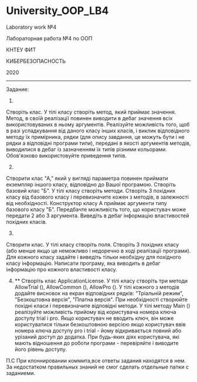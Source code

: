 # University_OOP_LB4

Laboratory work №4

Лабораторная работа №4 по ООП 

КНТЕУ ФИТ 

КИБЕРБЕЗОПАСНОСТЬ

2020


---------------------------------------------------------------------------------------------------------------------------------------------------------------------------------

Задание:

1)
Створіть клас. 
У тілі класу створіть метод, який приймає значення. 
Метод, в своїй реалізації повинен виводити в дебаг значення всіх використовуваних в ньому аргументів. 
Реалізуйте можливість того, щоб в разі успадкування від даного класу інших класів, і виклик відповідного методу їх примірника, рядки (для опису завдання, це можуть бути і не рядки а відповідні програми типи), передані в якості аргументів методів, виводилися в дебаг із зазначенням їх типів різними кольорами. 
Обов'язково використовуйте приведення типів.

2)
Створити клас "А,"  який у вигляді параметра повинен приймати екземпляр іншого класу, відповідно до Вашої програмою. 
Створіть базовий клас "Б". У тілі класу створіть методи. Створіть 3 похідних класу від базового класу і перевизначите кожен з методів, в залежності від необхідності. 
Конструктор класу А приймає аргументи типу базового класу "Б". 
Передбачте можливість того, що користувач може передати 2 або 3 аргумента. 
Виведіть в дебаг інформацію властивостей похідних класів.

3)
Створити клас. 
У тілі класу створіть поля. 
Створіть 3 похідних класу (або менше якщо це неможливо і недоречно в ході реалізації програми). 
Для кожного класу задайте і виведіть тільки необхідну для похідного класу інформацію. Написати програму, яка виводить в дебаг інформацію про кожного властивості класу.

4) **
Створіть клас ApplicationLicense. 
У тілі класу створіть три методи AllowTrial (), AllowCommon (), AllowPro (). 
У тілі кожного з методів додайте висновок на екран відповідних рядків: "Тріальній режим", "Безкоштовна версія", "Платна версія". 
При необхідності створюйте похідні класи і перевизначите відповідні методи. 
У тілі методу Main () реалізуйте можливість прийому від користувача номера ключа доступу trial і pro. 
Якщо користувач не вводить ключ, він може користуватися тільки безкоштовною версією якщо користувач ввів номера ключа доступу pro і trial - йому відкривається повний або урізаний доступ до додатка. 
При будь-яких діях користувача, які мають відношення до роботи програми - перевіряйте і виводите його рівень доступу.

П.С При клоннировании коммита,все ответы задания находятся в нем. За недостатком правильных знаний не смог сделать отдельные папки с заданиеми.
